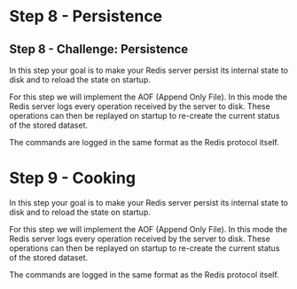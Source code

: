 # Step 8 - Persistence

## Step 8 - Challenge: Persistence

In this step your goal is to make your Redis server persist its internal state 
to disk and to reload the state on startup.

For this step we will implement the AOF (Append Only File). In this mode the 
Redis server logs every operation received by the server to disk. 
These operations can then be replayed on startup to re-create the current 
status of the stored dataset.

The commands are logged in the same format as the Redis protocol itself.

# Step 9 - Cooking


In this step your goal is to make your Redis server persist its internal state 
to disk and to reload the state on startup.

For this step we will implement the AOF (Append Only File). In this mode the 
Redis server logs every operation received by the server to disk. 
These operations can then be replayed on startup to re-create the current 
status of the stored dataset.

The commands are logged in the same format as the Redis protocol itself.
